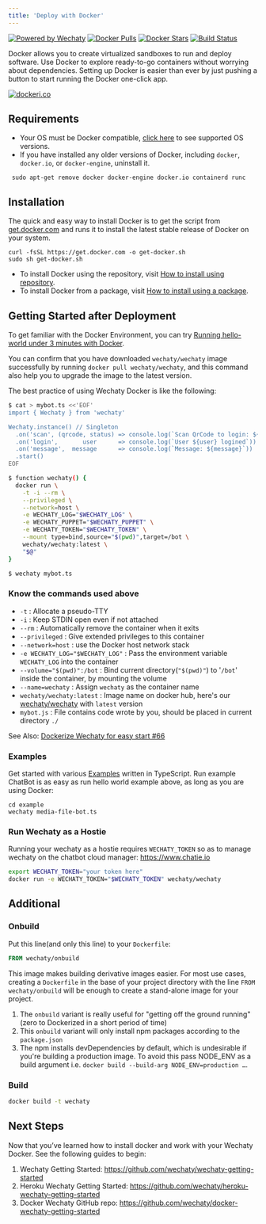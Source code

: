 ```yaml
---
title: 'Deploy with Docker'
---
```


[![Powered by Wechaty](https://img.shields.io/badge/Powered%20By-Wechaty-blue.svg)](https://github.com/wechaty/wechaty)
[![Docker Pulls](https://img.shields.io/docker/pulls/wechaty/wechaty.svg?maxAge=2592000)](https://hub.docker.com/r/wechaty/wechaty/)
[![Docker Stars](https://img.shields.io/docker/stars/wechaty/wechaty.svg?maxAge=2592000)](https://hub.docker.com/r/wechaty/wechaty/)
[![Build Status](https://travis-ci.com/wechaty/docker-wechaty-getting-started.svg?branch=master)](https://travis-ci.com/wechaty/docker-wechaty-getting-started)

Docker allows you to create virtualized sandboxes to run and deploy software. Use Docker to explore ready-to-go containers without worrying about dependencies. Setting up Docker is easier than ever by just pushing a button to start running the Docker one-click app.

[![dockeri.co](http://dockeri.co/image/wechaty/wechaty)](https://hub.docker.com/r/wechaty/wechaty/)

<!-- [Deploy to Docker for Wechaty Starter Project Repository](https://github.com/wechaty/docker-wechaty-getting-started) -->

## Requirements

* Your OS must be Docker compatible, [click here](https://docs.docker.com/engine/install/) to see supported OS versions.
* If you have installed any older versions of Docker, including `docker`, `docker.io`, or `docker-engine`, uninstall it.

```shell
 sudo apt-get remove docker docker-engine docker.io containerd runc
```

## Installation

The quick and easy way to install Docker is to get the script from [get.docker.com](https://get.docker.com/) and runs it to install the latest stable release of Docker on your system.

```shell
curl -fsSL https://get.docker.com -o get-docker.sh
sudo sh get-docker.sh
```

* To install Docker using the repository, visit [How to install using repository](https://docs.docker.com/engine/install/ubuntu/#install-using-the-repository).
* To install Docker from a package, visit [How to install using a package](https://docs.docker.com/engine/install/ubuntu/#install-from-a-package).

## Getting Started after Deployment

To get familiar with the Docker Environment, you can try [Running hello-world under 3 minutes with Docker](https://docs.docker.com/get-started/).

You can confirm that you have downloaded `wechaty/wechaty` image successfully by running `docker pull wechaty/wechaty`, and this command also help you to upgrade the image to the latest version.

The best practice of using Wechaty Docker is like the following:

```bash
$ cat > mybot.ts <<'EOF'
import { Wechaty } from 'wechaty'

Wechaty.instance() // Singleton
  .on('scan', (qrcode, status) => console.log(`Scan QrCode to login: ${status}\n${qrcode}`))
  .on('login',       user      => console.log(`User ${user} logined`))
  .on('message',  message      => console.log(`Message: ${message}`))
  .start()
EOF

$ function wechaty() {
  docker run \
    -t -i --rm \
    --privileged \
    --network=host \
    -e WECHATY_LOG="$WECHATY_LOG" \
    -e WECHATY_PUPPET="$WECHATY_PUPPET" \
    -e WECHATY_TOKEN="$WECHATY_TOKEN" \
    --mount type=bind,source="$(pwd)",target=/bot \
    wechaty/wechaty:latest \
    "$@"
}

$ wechaty mybot.ts
```

### Know the commands used above

* `-t` : Allocate a pseudo-TTY
* `-i` : Keep STDIN open even if not attached
* `--rm` : Automatically remove the container when it exits
* `--privileged` : Give extended privileges to this container
* `--network=host` : use the Docker host network stack
* `-e WECHATY_LOG="$WECHATY_LOG"` : Pass the environment variable `WECHATY_LOG` into the container
* `--volume="$(pwd)":/bot` : Bind current directory(`"$(pwd)"`) to '`/bot`' inside the container, by mounting the volume
* `--name=wechaty` : Assign `wechaty` as the container name
* `wechaty/wechaty:latest` : Image name on docker hub, here's our [wechaty/wechaty](https://hub.docker.com/r/wechaty/wechaty) with `latest` version
* `mybot.js` : File contains code wrote by you, should be placed in current directory `./`

See Also: [Dockerize Wechaty for easy start #66](https://github.com/wechaty/wechaty/issues/66)

### Examples

Get started with various [Examples](https://wechaty.js.org/docs/examples/overview) written in TypeScript. Run example ChatBot is as easy as run hello world example above, as long as you are using Docker:

```shell
cd example
wechaty media-file-bot.ts
```

### Run Wechaty as a Hostie

Running your wechaty as a hostie requires `WECHATY_TOKEN` so as to manage wechaty on the chatbot cloud manager: <https://www.chatie.io>

```bash
export WECHATY_TOKEN="your token here"
docker run -e WECHATY_TOKEN="$WECHATY_TOKEN" wechaty/wechaty
```

## Additional

### Onbuild

Put this line(and only this line) to your `Dockerfile`:

```dockerfile
FROM wechaty/onbuild
````

This image makes building derivative images easier. For most use cases, creating a `Dockerfile` in the base of your project directory with the line `FROM wechaty/onbuild` will be enough to create a stand-alone image for your project.

1. The `onbuild` variant is really useful for "getting off the ground running" (zero to Dockerized in a short period of time)
1. This `onbuild` variant will only install npm packages according to the `package.json`
1. The npm installs devDependencies by default, which is undesirable if you're building a production image. To avoid this pass NODE_ENV as a build argument i.e. `docker build --build-arg NODE_ENV=production …`.

### Build

```bash
docker build -t wechaty
```

## Next Steps

Now that you’ve learned how to install docker and work with your Wechaty Docker. See the following guides to begin:

1. Wechaty Getting Started: <https://github.com/wechaty/wechaty-getting-started>
2. Heroku Wechaty Getting Started: <https://github.com/wechaty/heroku-wechaty-getting-started>
3. Docker Wechaty GitHub repo: <https://github.com/wechaty/docker-wechaty-getting-started>
